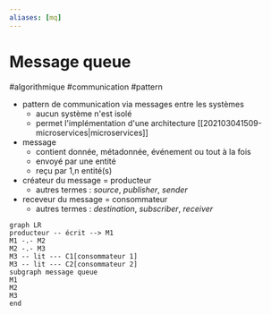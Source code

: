 ```yaml
---
aliases: [mq]
---
```


# Message queue

#algorithmique #communication #pattern

- pattern de communication via messages entre les systèmes
	- aucun système n'est isolé
	- permet l'implémentation d'une architecture [[202103041509-microservices|microservices]]
- message
	- contient donnée, métadonnée, événement ou tout à la fois
	- envoyé par une entité
	- reçu par 1,n entité(s)
- créateur du message = producteur
	- autres termes : *source*, *publisher*, *sender*
- receveur du message = consommateur
	- autres termes : *destination*, *subscriber*, *receiver*

```mermaid
graph LR
producteur -- écrit --> M1
M1 -.- M2
M2 -.- M3
M3 -- lit --- C1[consommateur 1]
M3 -- lit --- C2[consommateur 2]
subgraph message queue
M1
M2
M3
end
```
